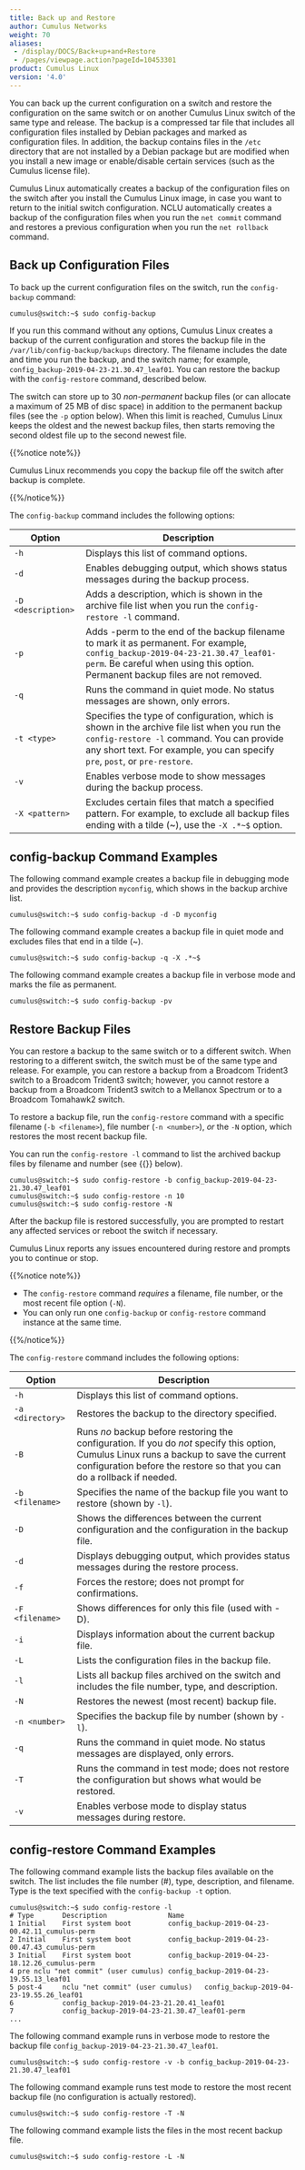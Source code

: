 ```yaml
---
title: Back up and Restore
author: Cumulus Networks
weight: 70
aliases:
 - /display/DOCS/Back+up+and+Restore
 - /pages/viewpage.action?pageId=10453301
product: Cumulus Linux
version: '4.0'
---
```

You can back up the current configuration on a switch and restore the configuration on the same switch or on another Cumulus Linux switch of the same type and release. The backup is a compressed tar file that includes all configuration files installed by Debian packages and marked as configuration files. In addition, the backup contains files in the `/etc` directory that are not installed by a Debian package but are modified when you install a new image or enable/disable certain services (such as the Cumulus license file).

Cumulus Linux automatically creates a backup of the configuration files on the switch after you install the Cumulus Linux image, in case you want to return to the initial switch configuration. NCLU automatically
creates a backup of the configuration files when you run the `net commit` command and restores a previous configuration when you run the `net rollback` command.

## Back up Configuration Files

To back up the current configuration files on the switch, run the `config-backup` command:

```
cumulus@switch:~$ sudo config-backup
```

If you run this command without any options, Cumulus Linux creates a backup of the current configuration and stores the backup file in the `/var/lib/config-backup/backups` directory. The filename includes the date and time you run the backup, and the switch name; for example, `config_backup-2019-04-23-21.30.47_leaf01`. You can restore the backup with the `config-restore` command, described below.

The switch can store up to 30 *non-permanent* backup files (or can allocate a maximum of 25 MB of disc space) in addition to the permanent backup files (see the `-p` option below). When this limit is reached, Cumulus Linux keeps the oldest and the newest backup files, then starts removing the second oldest file up to the second newest file.

{{%notice note%}}

Cumulus Linux recommends you copy the backup file off the switch after backup is complete.

{{%/notice%}}

The `config-backup` command includes the following options:

|Option|Description|
|--- |--- |
|`-h`|Displays this list of command options.|
|`-d`|Enables debugging output, which shows status messages during the backup process.|
|`-D <description>`|Adds a description, which is shown in the archive file list when you run the `config-restore -l` command.|
|`-p`|Adds -perm to the end of the backup filename to mark it as permanent. For example, `config_backup-2019-04-23-21.30.47_leaf01-perm`. Be careful when using this option. Permanent backup files are not removed.|
|`-q`|Runs the command in quiet mode. No status messages are shown, only errors.|
|`-t <type>`|Specifies the type of configuration, which is shown in the archive file list when you run the `config-restore -l` command. You can provide any short text. For example, you can specify `pre`, `post`, or `pre-restore`.|
|`-v`|Enables verbose mode to show messages during the backup process.|
|`-X <pattern>`|Excludes certain files that match a specified pattern. For example, to exclude all backup files ending with a tilde (~), use the `-X .*~$` option.|

## config-backup Command Examples

The following command example creates a backup file in debugging mode and provides the description `myconfig`, which shows in the backup archive list.

```
cumulus@switch:~$ sudo config-backup -d -D myconfig 
```

The following command example creates a backup file in quiet mode and excludes files that end in a tilde (\~).

```
cumulus@switch:~$ sudo config-backup -q -X .*~$
```

The following command example creates a backup file in verbose mode and marks the file as permanent.

```
cumulus@switch:~$ sudo config-backup -pv
```

## Restore Backup Files

You can restore a backup to the same switch or to a different switch. When restoring to a different switch, the switch must be of the same type and release. For example, you can restore a backup from a Broadcom Trident3 switch to a Broadcom Trident3 switch; however, you cannot restore a backup from a Broadcom Trident3 switch to a Mellanox Spectrum or to a Broadcom Tomahawk2 switch.

To restore a backup file, run the `config-restore` command with a specific filename (`-b <filename>`), file number (`-n <number>`), *or* the `-N` option, which restores the most recent backup file.

You can run the `config-restore -l` command to list the archived backup files by filename and number (see {{<link url="#config-restore-command-examples" text="config-restore Command Examples">}} below).

```
cumulus@switch:~$ sudo config-restore -b config_backup-2019-04-23-21.30.47_leaf01
cumulus@switch:~$ sudo config-restore -n 10
cumulus@switch:~$ sudo config-restore -N
```

After the backup file is restored successfully, you are prompted to restart any affected services or reboot the switch if necessary.

Cumulus Linux reports any issues encountered during restore and prompts you to continue or stop.

{{%notice note%}}

- The `config-restore` command *requires* a filename, file number, or the most recent file option (`-N`).
- You can only run one `config-backup` or `config-restore` command instance at the same time.

{{%/notice%}}

The `config-restore` command includes the following options:

|Option|Description|
|--- |--- |
|`-h`|Displays this list of command options.|
| `-a <directory>`|Restores the backup to the directory specified.|
| `-B`| Runs *no* backup before restoring the configuration. If you do *not* specify this option, Cumulus Linux runs a backup to save the current configuration before the restore so that you can do a rollback if needed.|
| `-b <filename>`| Specifies the name of the backup file you want to restore (shown by `-l`).|
| `-D`| Shows the differences between the current configuration and the configuration in the backup file.|
| `-d`| Displays debugging output, which provides status messages during the restore process.|
| `-f`| Forces the restore; does not prompt for confirmations.|
| `-F <filename>`| Shows differences for only this file (used with -D).|
| `-i`| Displays information about the current backup file.|
| `-L`| Lists the configuration files in the backup file.|
| `-l`| Lists all backup files archived on the switch and includes the file number, type, and description.|
| `-N`| Restores the newest (most recent) backup file.|
| `-n <number>`| Specifies the backup file by number (shown by `-l`).|
| `-q`|Runs the command in quiet mode. No status messages are displayed, only errors.|
| `-T`| Runs the command in test mode; does not restore the configuration but shows what would be restored.|
| `-v`| Enables verbose mode to display status messages during restore.|

## config-restore Command Examples

The following command example lists the backup files available on the switch. The list includes the file number (\#), type, description, and filename. Type is the text specified with the `config-backup -t` option.

```
cumulus@switch:~$ sudo config-restore -l
# Type       Description               Name
1 Initial    First system boot         config_backup-2019-04-23-00.42.11_cumulus-perm
2 Initial    First system boot         config_backup-2019-04-23-00.47.43_cumulus-perm
3 Initial    First system boot         config_backup-2019-04-23-18.12.26_cumulus-perm
4 pre nclu "net commit" (user cumulus) config_backup-2019-04-23-19.55.13_leaf01
5 post-4     nclu "net commit" (user cumulus)   config_backup-2019-04-23-19.55.26_leaf01
6            config_backup-2019-04-23-21.20.41_leaf01
7            config_backup-2019-04-23-21.30.47_leaf01-perm
...
```

The following command example runs in verbose mode to restore the backup file `config_backup-2019-04-23-21.30.47_leaf01`.

```
cumulus@switch:~$ sudo config-restore -v -b config_backup-2019-04-23-21.30.47_leaf01
```

The following command example runs test mode to restore the most recent backup file (no configuration is actually restored).

```
cumulus@switch:~$ sudo config-restore -T -N
```

The following command example lists the files in the most recent backup file.

```
cumulus@switch:~$ sudo config-restore -L -N
```
